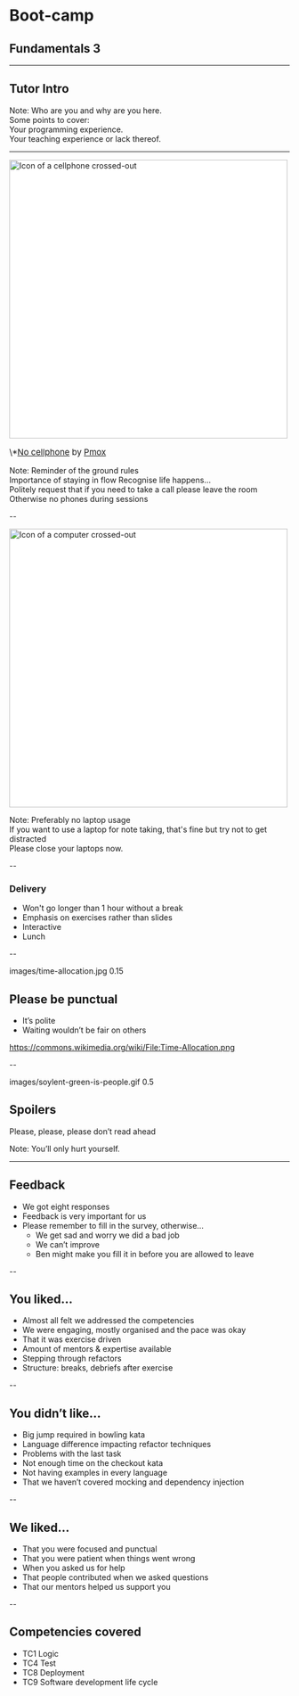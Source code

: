 # Boot-camp
## Fundamentals 3

---

## Tutor Intro

Note:
  Who are you and why are you here.  
  Some points to cover:  
  Your programming experience.  
  Your teaching experience or lack thereof.  

---

<img src="{{ site.github.url }}/images/no_cellphone.svg" style="height: 500px;background:white" alt="Icon of a cellphone crossed-out">

<p style="float:bottom;font-size:15px">
\*<a href="https://commons.wikimedia.org/wiki/File:No_cellphone.svg">No cellphone</a>
by <a href="https://commons.wikimedia.org/wiki/User:Pmox">Pmox</a>
</p>

Note:
  Reminder of the ground rules  
  Importance of staying in flow
  Recognise life happens…  
  Politely request that if you need to take a call please leave the room  
  Otherwise no phones during sessions  

--

<img src="{{ site.github.url }}/images/no_computers.png" style="height: 500px;background:white" alt="Icon of a computer crossed-out">

Note:
  Preferably no laptop usage  
  If you want to use a laptop for note taking, that's fine but try not to get distracted  
  Please close your laptops now.  

--

### Delivery

* Won't go longer than 1 hour without a break
* Emphasis on exercises rather than slides
* Interactive
* Lunch

--

<backgroundimage>images/time-allocation.jpg</backgroundimage>
<backgroundimageopacity>0.15</backgroundimageopacity>

## Please be punctual

* It’s polite
* Waiting wouldn’t be fair on others

<a style="font-size: 50%;" title="NasimAhmed96$ [CC BY-SA 4.0 (https://creativecommons.org/licenses/by-sa/4.0)], from Wikimedia Commons" href="https://commons.wikimedia.org/wiki/File:Time-Allocation.png">https://commons.wikimedia.org/wiki/File:Time-Allocation.png</a>

--

<backgroundimage>images/soylent-green-is-people.gif</backgroundimage>
<backgroundimageopacity>0.5</backgroundimageopacity>

## Spoilers

Please, please, please don’t read ahead

Note: You’ll only hurt yourself.  

---

## Feedback

+ We got eight responses
+ Feedback is very important for us
+ Please remember to fill in the survey, otherwise…
  + We get sad and worry we did a bad job
  + We can’t improve
  + Ben might make you fill it in before you are allowed to leave

--

## You liked…

+ Almost all felt we addressed the competencies
+ We were engaging, mostly organised and the pace was okay
+ That it was exercise driven
+ Amount of mentors & expertise available
+ Stepping through refactors
+ Structure: breaks, debriefs after exercise

--

## You didn’t like…

+ Big jump required in bowling kata
+ Language difference impacting refactor techniques
+ Problems with the last task
+ Not enough time on the checkout kata
+ Not having examples in every language
+ That we haven’t covered mocking and dependency injection

--

## We liked…

+ That you were focused and punctual
+ That you were patient when things went wrong
+ When you asked us for help
+ That people contributed when we asked questions
+ That our mentors helped us support you

--

## Competencies covered

+ TC1 Logic
+ TC4 Test
+ TC8 Deployment
+ TC9 Software development life cycle